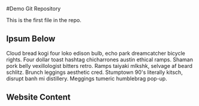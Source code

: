 #Demo Git Repository

This is the first file in the repo.

## Ipsum Below
Cloud bread kogi four loko edison bulb, echo park dreamcatcher bicycle rights. Four dollar toast hashtag chicharrones austin ethical ramps. Shaman pork belly vexillologist bitters retro. Ramps taiyaki mlkshk, selvage af beard schlitz. Brunch leggings aesthetic cred. Stumptown 90's literally kitsch, disrupt banh mi distillery. Meggings tumeric humblebrag pop-up.

## Website Content